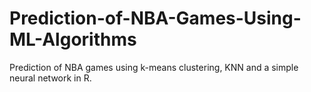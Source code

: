 # Prediction-of-NBA-Games-Using-ML-Algorithms
Prediction of NBA games using k-means clustering, KNN and a simple neural network in R.
